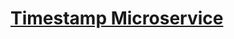 
# [Timestamp Microservice](https://www.freecodecamp.org/learn/apis-and-microservices/apis-and-microservices-projects/timestamp-microservice)   

